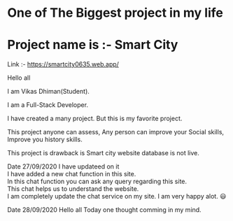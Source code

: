 # One of The Biggest project in my life

# Project name is :- Smart City

Link :- https://smartcity0635.web.app/

Hello all

I am Vikas Dhiman(Student).

I am a Full-Stack Developer.

I have created a many project. But this is my favorite project.

This project anyone can assess, Any person can improve your Social skills, Improve you history skills.

This project is drawback is 
    Smart city website database is not live.

Date 27/09/2020 I have updateed on it <br>
              I have added a new chat function in this site. <br>
              In this chat function you can ask any query regarding this site. <br>
              This chat helps us to understand the website.<br>
              I am completely update the chat service on my site. I am very happy alot. :smiley:

Date 28/09/2020 
            Hello all
            Today one thought comming in my mind.
